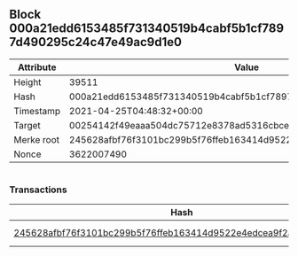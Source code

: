 ## Block 000a21edd6153485f731340519b4cabf5b1cf7897d490295c24c47e49ac9d1e0

Attribute | Value
--- | ---
Height | 39511
Hash | 000a21edd6153485f731340519b4cabf5b1cf7897d490295c24c47e49ac9d1e0
Timestamp | 2021-04-25T04:48:32+00:00
Target | 00254142f49eaaa504dc75712e8378ad5316cbcead634704b3734b6271167cc4
Merke root | 245628afbf76f3101bc299b5f76ffeb163414d9522e4edcea9f2af6f4d57e1e3
Nonce | 3622007490

```

```

### Transactions

Hash | Amount
--- | ---
[245628afbf76f3101bc299b5f76ffeb163414d9522e4edcea9f2af6f4d57e1e3](245628afbf76f3101bc299b5f76ffeb163414d9522e4edcea9f2af6f4d57e1e3.md) | 10.00000000 SKEPTI 
